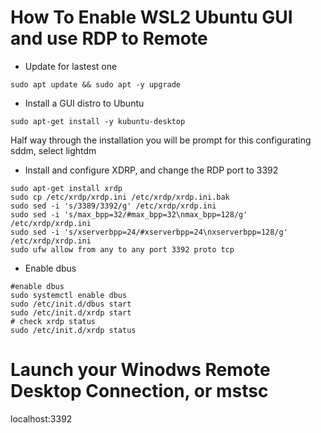 # How To Enable WSL2 Ubuntu GUI and use RDP to Remote

* Update for lastest one
```
sudo apt update && sudo apt -y upgrade
```

* Install a GUI distro to Ubuntu
```
sudo apt-get install -y kubuntu-desktop
```
Half way through the installation you will be prompt for this configurating sddm, select lightdm

* Install and configure XDRP, and change the RDP port to 3392
```
sudo apt-get install xrdp
sudo cp /etc/xrdp/xrdp.ini /etc/xrdp/xrdp.ini.bak
sudo sed -i 's/3389/3392/g' /etc/xrdp/xrdp.ini
sudo sed -i 's/max_bpp=32/#max_bpp=32\nmax_bpp=128/g' /etc/xrdp/xrdp.ini
sudo sed -i 's/xserverbpp=24/#xserverbpp=24\nxserverbpp=128/g' /etc/xrdp/xrdp.ini
sudo ufw allow from any to any port 3392 proto tcp
```

*  Enable dbus
```
#enable dbus
sudo systemctl enable dbus
sudo /etc/init.d/dbus start
sudo /etc/init.d/xrdp start
# check xrdp status
sudo /etc/init.d/xrdp status
```

# Launch your Winodws Remote Desktop Connection, or mstsc
localhost:3392
